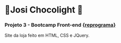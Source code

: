 # :chocolate_bar:Josi Chocolight :chocolate_bar:

### Projeto 3 - Bootcamp Front-end [{reprograma}](https://reprograma.com.br/) 

Site da loja feito em HTML, CSS e JQuery.

